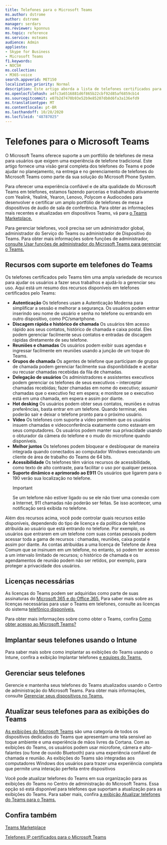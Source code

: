 ```yaml
---
title: Telefones para o Microsoft Teams
ms.author: dstrome
author: dstrome
manager: serdars
ms.reviewer: kponnus
ms.topic: reference
ms.service: msteams
audience: Admin
appliesto:
- Skype for Business
- Microsoft Teams
f1.keywords:
- NOCSH
ms.collection:
- M365-voice
search.appverid: MET150
localization_priority: Normal
description: Este artigo aborda a lista de telefones certificados para o Microsoft Teams e os recursos com suporte nos telefones certificados para o Microsoft Teams.
ms.openlocfilehash: a4fc3a6516881d6f865b22cbf92d85af6859cb14
ms.sourcegitcommit: e07b2d7470b93e52b9e85207db0d6fa3a136efd9
ms.translationtype: MT
ms.contentlocale: pt-BR
ms.lasthandoff: 10/28/2020
ms.locfileid: "48787025"
---
```

# <a name="phones-for-microsoft-teams"></a>Telefones para o Microsoft Teams

O Microsoft Teams oferece suporte a um portfólio de telefones de mesa para usuários que exigem uma experiência de telefone tradicional. Este artigo fornece uma visão geral completa dos telefones do Teams e pode ajudar no planejamento, na entrega e no gerenciamento de telefones do Microsoft Teams como parte da sua solução do Microsoft Phone System. 

Para oferecer uma experiência confiável e de alta qualidade do Microsoft Teams em telefones, estamos fazendo parcerias e trabalhando ativamente com Yealink, Yealink, Yearon, Lenovo, Polycom e Audiocodes para desenvolver e certificar um amplo portfólio de telefones de mesa e dispositivos de áudio de sala de conferência. Para obter as informações mais recentes e atualizadas em dispositivos Teams, vá para [o Teams Marketplace.](https://office.com/teamsdevices)

Para gerenciar telefones, você precisa ser um administrador global, administrador do Serviço do Teams ou administrador de Dispositivo do Teams. Para obter mais informações sobre funções de administrador, [consulte Usar funções de administrador do Microsoft Teams para gerenciar o Teams.](../using-admin-roles.md)

## <a name="features-supported-by-teams-phones"></a>Recursos com suporte em telefones do Teams

Os telefones certificados pelo Teams têm uma ampla variedade de recursos para ajudar os usuários a fazer seus trabalhos e ajudá-lo a gerenciar seu uso. Aqui está um resumo dos recursos disponíveis em telefones certificados pelo Teams:

- **Autenticação** Os telefones usam a Autenticação Moderna para simplificar a sessão e melhorar a segurança. Os usuários podem entrar inserindo seu nome de usuário e senha no telefone ou entrando em outro dispositivo, como PC/smartphone.
- **Discagem rápida e histórico de chamada** Os usuários têm acesso rápido aos seus contatos, histórico de chamada e caixa postal. Eles podem gerenciar facilmente seus contatos e entradas de discagem rápidas diretamente de seu telefone.
- **Reuniões e chamadas** Os usuários podem exibir suas agendas e ingressar facilmente em reuniões usando a junção de um toque do Teams.
- **Grupos de chamada** Os agentes de telefone que participam de grupos de chamada podem gerenciar facilmente sua disponibilidade e aceitar ou recusar chamadas recebidas da fila de chamadas.
- **Delegação de usuários** Os administradores e assistentes executivos podem gerenciar os telefones de seus executivos – interceptar chamadas recebidas; fazer chamadas em nome do executivo; assumir chamadas que o executivo fez em espera; e monitore se o executivo está em uma chamada, em espera e assim por diante.
- **Hot desking** Os usuários podem obter seus contatos, reuniões e outras preferências, basta entrar em um telefone. Quando terminar, eles poderão sair e deixar o telefone pronto para o próximo usuário.
- **Vídeo** Os telefones com suporte a vídeo permitem que os usuários insuem chamadas e videoconferência exatamente como estavam em seus computadores. Os usuários podem manter sua privacidade usando o obturador da câmera do telefone e o mudo do microfone quando disponíveis.
- **Melhor juntos** Os telefones podem bloquear e desbloquear de maneira integrada quando conectados ao computador Windows executando um cliente de área de trabalho do Teams de 64 bits.
- **Acessibilidade** Os telefones têm vários recursos de acessibilidade, como texto de alto contraste, para facilitar o uso por qualquer pessoa.
- **Suporte dinâmico e aprimorado ao E911** Os usuários que ligarem para o 190 verão sua localização no telefone. 
    > [!IMPORTANT]
    > Se um telefone não estiver ligado ou se ele não tiver uma conexão com a Internet, 911 chamadas não poderão ser feitas. Se isso acontecer, uma notificação será exibida no telefone.

Além dos recursos acima, você pode controlar quais recursos estão disponíveis, dependendo do tipo de licença e da política de telefone atribuída ao usuário que está entrando no telefone. Por exemplo, os usuários que entrarem em um telefone com suas contas pessoais podem acessar toda a gama de recursos : chamadas, reuniões, caixa postal e assim por diante. As contas atribuídas a uma licença de Telefone de Área Comum que se insinuem em um telefone, no entanto, só podem ter acesso a um intervalo limitado de recursos; o histórico de chamada e os agendamentos de reunião podem não ser retidos, por exemplo, para proteger a privacidade dos usuários.

## <a name="required-licenses"></a>Licenças necessárias

As licenças do Teams podem ser adquiridas como parte de suas assinaturas do [Microsoft 365 e do Office 365.](https://docs.microsoft.com/office365/servicedescriptions/teams-service-description) Para saber mais sobre as licenças necessárias para usar o Teams em telefones, consulte as licenças do sistema [telefônico disponíveis.](https://products.office.com/microsoft-teams/voice-calling)

Para obter mais informações sobre como obter o Teams, confira [Como obter acesso ao Microsoft Teams?](https://support.office.com/article/fc7f1634-abd3-4f26-a597-9df16e4ca65b)

## <a name="deploy-your-phones-using-intune"></a>Implantar seus telefones usando o Intune

Para saber mais sobre como implantar as exibições do Teams usando o Intune, confira a exibição Implantar telefones [e equipes do Teams.](phones-displays-deploy.md)

## <a name="manage-your-phones"></a>Gerenciar seus telefones

Gerencie e mantenha seus telefones do Teams atualizados usando o Centro de administração do Microsoft Teams. Para obter mais informações, consulte [Gerenciar seus dispositivos no Teams.](device-management.md)

## <a name="upgrade-your-phones-to-teams-displays"></a>Atualizar seus telefones para as exibições do Teams

[As exibições do Microsoft Teams](teams-displays.md) são uma categoria de todos os dispositivos dedicados do Teams que apresentam uma tela sensível ao toque ambiente e uma experiência de mãos livres da Cortana. Com as exibições do Teams, os usuários podem usar microfone, câmera e alto-falantes (ou fone de ouvido Bluetooth) para uma experiência confiável de chamada e reunião. As exibições do Teams são integradas aos computadores Windows dos usuários para trazer uma experiência completa que permite uma interação perfeita entre dispositivos

Você pode atualizar telefones do Teams em sua organização para as exibições do Teams no Centro de administração do Microsoft Teams. Essa opção só está disponível para telefones que suportam a atualização para as exibições do Teams. Para saber mais, confira [a exibição Atualizar telefones do Teams para o Teams.](upgrade-phones-to-displays.md)

## <a name="see-also"></a>Confira também

[Teams Marketplace](https://office.com/teamsdevices)

[Telefones IP certificados para o Microsoft Teams](teams-ip-phones.md)

